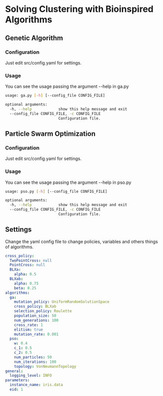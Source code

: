# Solving Clustering with Bioinspired Algorithms

## Genetic Algorithm

### Configuration

Just edit src/config.yaml for settings.

### Usage

You can see the usage passing the argument --help in ga.py

```sh
usage: ga.py [-h] [--config_file CONFIG_FILE]

optional arguments:
  -h, --help            show this help message and exit
  --config_file CONFIG_FILE, -c CONFIG_FILE
                        Configuration file.
```

## Particle Swarm Optimization

### Configuration

Just edit src/config.yaml for settings.

### Usage

You can see the usage passing the argument --help in pso.py
```sh
usage: pso.py [-h] [--config_file CONFIG_FILE]

optional arguments:
  -h, --help            show this help message and exit
  --config_file CONFIG_FILE, -c CONFIG_FILE
                        Configuration file.
```
## Settings

Change the yaml config file to change policies, variables and others things of algorithms.

```yaml
cross_policy:
  TwoPointCross: null
  PointCross: null
  BLXa:
    alpha: 0.5
  BLXab:
    alpha: 0.75
    beta: 0.25
algorithms:
  ga:
    mutation_policy: UniformRandomSolutionSpace
    cross_policy: BLXab
    selection_policy: Roulette
    population_size: 50
    num_generations: 100
    cross_rate: 1
    elitism: true
    mutation_rate: 0.001
  pso:
    w: 0.4
    c_1: 0.5
    c_2: 0.5
    num_particles: 50
    num_iterations: 100
    topology: VonNeumannTopology
general:
  logging_level: INFO
parameters:
  instance_name: iris.data
  eid: 1
```
